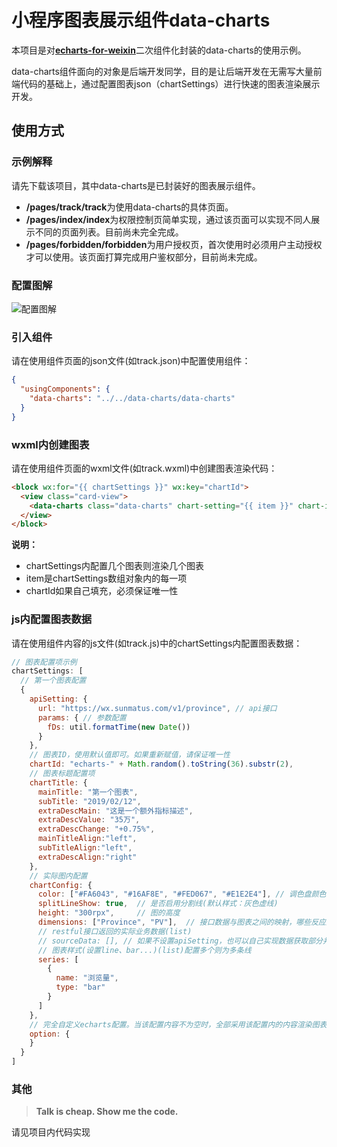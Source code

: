 # 小程序图表展示组件data-charts

本项目是对[**echarts-for-weixin**](https://github.com/ecomfe/echarts-for-weixin)二次组件化封装的data-charts的使用示例。

data-charts组件面向的对象是后端开发同学，目的是让后端开发在无需写大量前端代码的基础上，通过配置图表json（chartSettings）进行快速的图表渲染展示开发。

## 使用方式

### 示例解释

请先下载该项目，其中data-charts是已封装好的图表展示组件。

- **/pages/track/track**为使用data-charts的具体页面。
- **/pages/index/index**为权限控制页简单实现，通过该页面可以实现不同人展示不同的页面列表。目前尚未完全完成。
- **/pages/forbidden/forbidden**为用户授权页，首次使用时必须用户主动授权才可以使用。该页面打算完成用户鉴权部分，目前尚未完成。

### 配置图解
![配置图解](https://raw.githubusercontent.com/sunmatus/DataPatroller/master/image/annotation.png)
### 引入组件

请在使用组件页面的json文件(如track.json)中配置使用组件：

```json
{
  "usingComponents": {
    "data-charts": "../../data-charts/data-charts"
  }
}
```

### wxml内创建图表

请在使用组件页面的wxml文件(如track.wxml)中创建图表渲染代码：

```html
<block wx:for="{{ chartSettings }}" wx:key="chartId">
  <view class="card-view">
    <data-charts class="data-charts" chart-setting="{{ item }}" chart-id="{{ item.chartId }}"></data-charts>
  </view>
</block>
```

**说明：**

* chartSettings内配置几个图表则渲染几个图表
* item是chartSettings数组对象内的每一项
* chartId如果自己填充，必须保证唯一性

### js内配置图表数据

请在使用组件内容的js文件(如track.js)中的chartSettings内配置图表数据：

```js
// 图表配置项示例
chartSettings: [
  // 第一个图表配置
  {
    apiSetting: {
      url: "https://wx.sunmatus.com/v1/province", // api接口
      params: { // 参数配置
        fDs: util.formatTime(new Date())
      }
    },
    // 图表ID，使用默认值即可。如果重新赋值，请保证唯一性
    chartId: "echarts-" + Math.random().toString(36).substr(2),
    // 图表标题配置项
    chartTitle: {
      mainTitle: "第一个图表",
      subTitle: "2019/02/12",
      extraDescMain: "这是一个额外指标描述",
      extraDescValue: "35万",
      extraDescChange: "+0.75%",
      mainTitleAlign:"left",
      subTitleAlign:"left",
      extraDescAlign:"right"
    },
    // 实际图内配置
    chartConfig: {
      color: ["#FA6043", "#16AF8E", "#FED067", "#E1E2E4"], // 调色盘颜色列表。如果设置，会从这里面选取颜色渲染图表；如果没设置，使用默认配色方案
      splitLineShow: true,  // 是否启用分割线(默认样式：灰色虚线)
      height: "300rpx",     // 图的高度
      dimensions: ["Province", "PV"],  // 接口数据与图表之间的映射，哪些反应到图表上。第一个为x轴
      // restful接口返回的实际业务数据(list)
      // sourceData: [], // 如果不设置apiSetting，也可以自己实现数据获取部分并填充到sourceData内；sourceData的格式必须是数组对象
      // 图表样式(设置line、bar...)(list)配置多个则为多条线
      series: [
        {
          name: "浏览量",
          type: "bar"
        }
      ]
    },
    // 完全自定义echarts配置。当该配置内容不为空时，全部采用该配置内的内容渲染图表，chartConfig内配置除height外不生效
    option: {
    }
  }
]
```

### 其他

> **Talk is cheap. Show me the code.**

请见项目内代码实现
